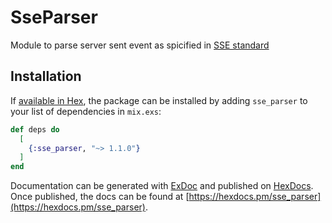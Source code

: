 # SseParser

Module to parse server sent event as spicified in 
[SSE standard](https://www.w3.org/TR/2009/WD-eventsource-20090421/#parsing-an-event-stream)

## Installation

If [available in Hex](https://hex.pm/docs/publish), the package can be installed
by adding `sse_parser` to your list of dependencies in `mix.exs`:

```elixir
def deps do
  [
    {:sse_parser, "~> 1.1.0"}
  ]
end
```

Documentation can be generated with [ExDoc](https://github.com/elixir-lang/ex_doc)
and published on [HexDocs](https://hexdocs.pm). Once published, the docs can
be found at [https://hexdocs.pm/sse_parser](https://hexdocs.pm/sse_parser).

